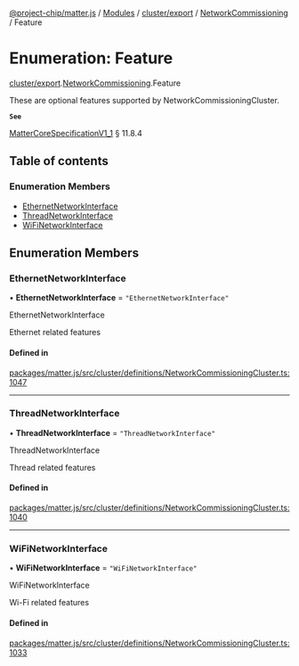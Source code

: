 [@project-chip/matter.js](../README.md) / [Modules](../modules.md) / [cluster/export](../modules/cluster_export.md) / [NetworkCommissioning](../modules/cluster_export.NetworkCommissioning.md) / Feature

# Enumeration: Feature

[cluster/export](../modules/cluster_export.md).[NetworkCommissioning](../modules/cluster_export.NetworkCommissioning.md).Feature

These are optional features supported by NetworkCommissioningCluster.

**`See`**

[MatterCoreSpecificationV1_1](../interfaces/spec_export.MatterCoreSpecificationV1_1.md) § 11.8.4

## Table of contents

### Enumeration Members

- [EthernetNetworkInterface](cluster_export.NetworkCommissioning.Feature.md#ethernetnetworkinterface)
- [ThreadNetworkInterface](cluster_export.NetworkCommissioning.Feature.md#threadnetworkinterface)
- [WiFiNetworkInterface](cluster_export.NetworkCommissioning.Feature.md#wifinetworkinterface)

## Enumeration Members

### EthernetNetworkInterface

• **EthernetNetworkInterface** = ``"EthernetNetworkInterface"``

EthernetNetworkInterface

Ethernet related features

#### Defined in

[packages/matter.js/src/cluster/definitions/NetworkCommissioningCluster.ts:1047](https://github.com/project-chip/matter.js/blob/3adaded6/packages/matter.js/src/cluster/definitions/NetworkCommissioningCluster.ts#L1047)

___

### ThreadNetworkInterface

• **ThreadNetworkInterface** = ``"ThreadNetworkInterface"``

ThreadNetworkInterface

Thread related features

#### Defined in

[packages/matter.js/src/cluster/definitions/NetworkCommissioningCluster.ts:1040](https://github.com/project-chip/matter.js/blob/3adaded6/packages/matter.js/src/cluster/definitions/NetworkCommissioningCluster.ts#L1040)

___

### WiFiNetworkInterface

• **WiFiNetworkInterface** = ``"WiFiNetworkInterface"``

WiFiNetworkInterface

Wi-Fi related features

#### Defined in

[packages/matter.js/src/cluster/definitions/NetworkCommissioningCluster.ts:1033](https://github.com/project-chip/matter.js/blob/3adaded6/packages/matter.js/src/cluster/definitions/NetworkCommissioningCluster.ts#L1033)

